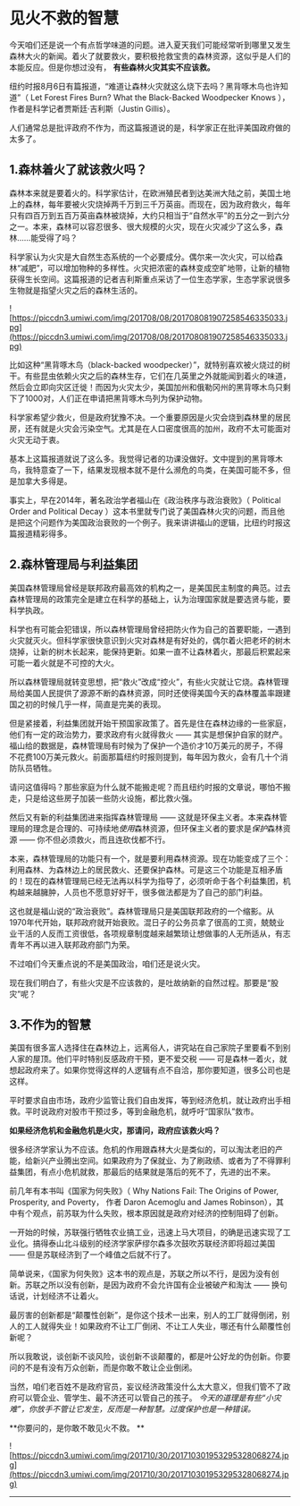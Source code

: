 # 见火不救的智慧

今天咱们还是说一个有点哲学味道的问题。进入夏天我们可能经常听到哪里又发生森林大火的新闻。着火了就要救火，要积极抢救宝贵的森林资源，这似乎是人们的本能反应。但是你想过没有， **有些森林火灾其实不应该救。**

纽约时报8月6日有篇报道，“难道让森林火灾就这么烧下去吗？黑背啄木鸟也许知道”（ Let Forest Fires Burn? What the Black-Backed Woodpecker Knows ），作者是科学记者贾斯廷·吉利斯（Justin Gillis）。

人们通常总是批评政府不作为，而这篇报道说的是，科学家正在批评美国政府做的太多了。 

## 1.森林着火了就该救火吗？

森林本来就是要着火的。科学家估计，在欧洲殖民者到达美洲大陆之前，美国土地上的森林，每年要被火灾烧掉两千万到三千万英亩。而现在，因为政府救火，每年只有四百万到五百万英亩森林被烧掉，大约只相当于“自然水平”的五分之一到六分之一。本来，森林可以容忍很多、很大规模的火灾，现在火灾减少了这么多，森林……能受得了吗？

科学家认为火灾是大自然生态系统的一个必要成分。偶尔来一次火灾，可以给森林“减肥”，可以增加物种的多样性。火灾把浓密的森林变成空旷地带，让新的植物获得生长空间。这篇报道的记者吉利斯重点采访了一位生态学家，生态学家说很多生物就是指望火灾之后的森林生活的。 

![https://piccdn3.umiwi.com/img/201708/08/201708081907258546335033.jpg](https://piccdn3.umiwi.com/img/201708/08/201708081907258546335033.jpg)

比如这种“黑背啄木鸟（black-backed woodpecker）”，就特别喜欢被火烧过的树干。有些昆虫依赖火灾之后的森林生存，它们在几英里之外就能闻到着火的味道，然后会立即向灾区迁徙！而因为火灾太少，美国加州和俄勒冈州的黑背啄木鸟只剩下了1000对，人们正在申请把黑背啄木鸟列为保护动物。

科学家希望少救火，但是政府犹豫不决。一个重要原因是火灾会烧到森林里的居民房，还有就是火灾会污染空气。尤其是在人口密度很高的加州，政府不太可能面对火灾无动于衷。

基本上这篇报道就说了这么多。我觉得记者的功课没做好。文中提到的黑背啄木鸟，我特意查了一下，结果发现根本就不是什么濒危的鸟类，在美国可能不多，但是加拿大多得是。

事实上，早在2014年，著名政治学者福山在《政治秩序与政治衰败》（ Political Order and Political Decay ）这本书里就专门说了美国森林火灾的问题，而且他是把这个问题作为美国政治衰败的一个例子。我来讲讲福山的逻辑，比纽约时报这篇报道精彩得多。 

## 2.森林管理局与利益集团

美国森林管理局曾经是联邦政府最高效的机构之一，是美国民主制度的典范。过去森林管理局的政策完全是建立在科学的基础上，认为治理国家就是要选贤与能，要科学执政。

科学也有可能会犯错误，所以森林管理局曾经把防火作为自己的首要职能，一遇到火灾就灭火。但科学家很快意识到火灾对森林是有好处的，偶尔着火把老坏的树木烧掉，让新的树木长起来，能保持更新。如果一直不让森林着火，那最后积累起来可能一着火就是不可控的大火。

所以森林管理局就转变思想，把“救火”改成“控火”，有些火灾就让它烧。森林管理局给美国人民提供了源源不断的森林资源，同时还使得美国今天的森林覆盖率跟建国之初的时候几乎一样，简直是完美的表现。

但是紧接着，利益集团就开始干预国家政策了。首先是住在森林边缘的一些家庭，他们有一定的政治势力，要求政府有火就得救火 —— 其实是想保护自家的财产。福山给的数据是，森林管理局有时候为了保护一个造价才10万美元的房子，不得不花费100万美元救火。前面那篇纽约时报则提到，每年因为救火，会有几十个消防队员牺牲。

请问这值得吗？那些家庭为什么就不能搬走呢？而且纽约时报的文章说，哪怕不搬走，只是给这些房子加装一些防火设施，都比救火强。

然后又有新的利益集团进来指挥森林管理局 —— 这就是环保主义者。本来森林管理局的理念是合理的、可持续地*使用*森林资源，但环保主义者的要求是*保护*森林资源 —— 你不但必须救火，而且连砍伐都不行。

本来，森林管理局的功能只有一个，就是要利用森林资源。现在功能变成了三个：利用森林、为森林边上的居民救火、还要保护森林。可是这三个功能是互相矛盾的！现在的森林管理局已经无法再以科学为指导了，必须听命于各个利益集团，机构越来越臃肿，人员也不愿意好好干，很多做法都是为了自己的部门利益。

这也就是福山说的“政治衰败”。森林管理局只是美国联邦政府的一个缩影。从1970年代开始，联邦政府就开始衰败。混日子的公务员拿了很高的工资，兢兢业业干活的人反而工资很低，各项规章制度越来越繁琐让想做事的人无所适从，有志青年不再以进入联邦政府部门为荣。

不过咱们今天重点说的不是美国政治，咱们还是说火灾。

现在我们明白了，有些火灾是不应该救的，是吐故纳新的自然过程。那要是“股灾”呢？ 

## 3.不作为的智慧

美国有很多富人选择住在森林边上，远离俗人，讲究站在自己家院子里要看不到别人家的屋顶。他们平时特别反感政府干预，更不爱交税 —— 可是森林一着火，就想起政府来了。如果你觉得这样的人逻辑有点不自洽，那你要知道，很多公司也是这样。

平时要求自由市场，政府少监管让我们自由发挥，等到经济危机，就让政府出手相救。平时说政府对股市干预过多，等到金融危机，就呼吁“国家队”救市。

 **如果经济危机和金融危机是火灾，那请问，政府应该救火吗？**

很多经济学家认为不应该。危机的作用跟森林大火是类似的，可以淘汰老旧的产能，给新兴产业腾出空间。如果政府为了保就业、为了刷政绩、或者为了不得罪利益集团，有点小危机就救，那最后的结果就是落后的死不了，先进的出不来。

前几年有本书叫《国家为何失败》（ Why Nations Fail: The Origins of Power, Prosperity, and Poverty， 作者 Daron Acemoglu and James Robinson），其中有个观点，前苏联为什么失败，根本原因就是政府对经济的控制阻碍了创新。

一开始的时候，苏联强行牺牲农业搞工业，迅速上马大项目，的确是迅速实现了工业化。搞得泰山北斗级别的经济学家萨缪尔森多次鼓吹苏联经济即将超过美国 —— 但是苏联经济到了一个峰值之后就不行了。

简单说来，《国家为何失败》这本书的观点是，苏联之所以不行，是因为没有创新。苏联之所以没有创新，是因为政府不会允许国有企业被破产和淘汰 —— 换句话说，计划经济不让着火。

最厉害的创新都是“颠覆性创新”，是你这个技术一出来，别人的工厂就得倒闭，别人的工人就得失业！如果政府不让工厂倒闭、不让工人失业，哪还有什么颠覆性创新呢？

所以我敢说，谈创新不谈风险，谈创新不谈颠覆的，都是叶公好龙的伪创新。你要问的不是有没有万众创新，而是你敢不敢让企业倒闭。

当然，咱们老百姓不是政府官员，妄议经济政策没什么太大意义，但我们管不了政府可以管企业、管学生、最不济还可以管自己的孩子。 *今天的道理是有些“小灾难”，你放手不管让它发生，反而是一种智慧。过度保护也是一种错误。*

 **你要问的，是你敢不敢见火不救。 **

![https://piccdn3.umiwi.com/img/201710/30/201710301953295328068274.jpg](https://piccdn3.umiwi.com/img/201710/30/201710301953295328068274.jpg)

---
